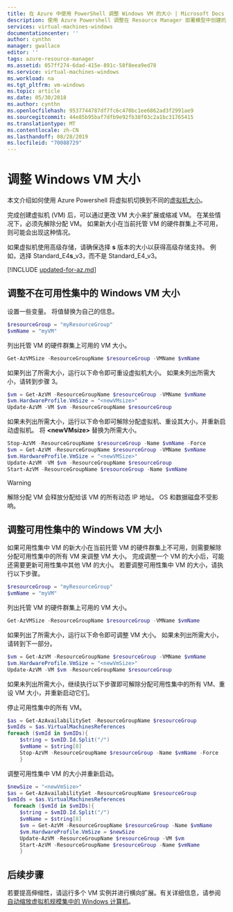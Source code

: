 ```yaml
---
title: 在 Azure 中使用 PowerShell 调整 Windows VM 的大小 | Microsoft Docs
description: 使用 Azure Powershell 调整在 Resource Manager 部署模型中创建的 Windows 虚拟机大小。
services: virtual-machines-windows
documentationcenter: ''
author: cynthn
manager: gwallace
editor: ''
tags: azure-resource-manager
ms.assetid: 057ff274-6dad-415e-891c-58f8eea9ed78
ms.service: virtual-machines-windows
ms.workload: na
ms.tgt_pltfrm: vm-windows
ms.topic: article
ms.date: 05/30/2018
ms.author: cynthn
ms.openlocfilehash: 9537744787df7fc6c470bc1ee6862ad3f2991ae9
ms.sourcegitcommit: 44e85b95baf7dfb9e92fb38f03c2a1bc31765415
ms.translationtype: MT
ms.contentlocale: zh-CN
ms.lasthandoff: 08/28/2019
ms.locfileid: "70088729"
---
```

# <a name="resize-a-windows-vm"></a>调整 Windows VM 大小

本文介绍如何使用 Azure Powershell 将虚拟机切换到不同的[虚拟机大小](sizes.md)。

完成创建虚拟机 (VM) 后，可以通过更改 VM 大小来扩展或缩减 VM。 在某些情况下，必须先解除分配 VM。 如果新大小在当前托管 VM 的硬件群集上不可用，则可能会出现这种情况。

如果虚拟机使用高级存储，请确保选择 **s** 版本的大小以获得高级存储支持。 例如，选择 Standard_E4**s**_v3，而不是 Standard_E4_v3。

[!INCLUDE [updated-for-az.md](../../../includes/updated-for-az.md)]

## <a name="resize-a-windows-vm-not-in-an-availability-set"></a>调整不在可用性集中的 Windows VM 大小

设置一些变量。 将值替换为自己的信息。

```powershell
$resourceGroup = "myResourceGroup"
$vmName = "myVM"
```

列出托管 VM 的硬件群集上可用的 VM 大小。 
   
```powershell
Get-AzVMSize -ResourceGroupName $resourceGroup -VMName $vmName 
```

如果列出了所需大小，运行以下命令即可重设虚拟机大小。 如果未列出所需大小，请转到步骤 3。
   
```powershell
$vm = Get-AzVM -ResourceGroupName $resourceGroup -VMName $vmName
$vm.HardwareProfile.VmSize = "<newVMsize>"
Update-AzVM -VM $vm -ResourceGroupName $resourceGroup
```

如果未列出所需大小，运行以下命令即可解除分配虚拟机、重设其大小，并重新启动虚拟机。 将 **\<newVMsize>** 替换为所需大小。
   
```powershell
Stop-AzVM -ResourceGroupName $resourceGroup -Name $vmName -Force
$vm = Get-AzVM -ResourceGroupName $resourceGroup -VMName $vmName
$vm.HardwareProfile.VmSize = "<newVMSize>"
Update-AzVM -VM $vm -ResourceGroupName $resourceGroup
Start-AzVM -ResourceGroupName $resourceGroup -Name $vmName
```

> [!WARNING]
> 解除分配 VM 会释放分配给该 VM 的所有动态 IP 地址。 OS 和数据磁盘不受影响。 
> 
> 

## <a name="resize-a-windows-vm-in-an-availability-set"></a>调整可用性集中的 Windows VM 大小

如果可用性集中 VM 的新大小在当前托管 VM 的硬件群集上不可用，则需要解除分配可用性集中的所有 VM 来调整 VM 大小。 完成调整一个 VM 的大小后，可能还需要更新可用性集中其他 VM 的大小。 若要调整可用性集中 VM 的大小，请执行以下步骤。

```powershell
$resourceGroup = "myResourceGroup"
$vmName = "myVM"
```

列出托管 VM 的硬件群集上可用的 VM 大小。 
   
```powershell
Get-AzVMSize -ResourceGroupName $resourceGroup -VMName $vmName 
```

如果列出了所需大小，运行以下命令即可调整 VM 大小。 如果未列出所需大小，请转到下一部分。
   
```powershell
$vm = Get-AzVM -ResourceGroupName $resourceGroup -VMName $vmName 
$vm.HardwareProfile.VmSize = "<newVmSize>"
Update-AzVM -VM $vm -ResourceGroupName $resourceGroup
```
    
如果未列出所需大小，继续执行以下步骤即可解除分配可用性集中的所有 VM、重设 VM 大小，并重新启动它们。

停止可用性集中的所有 VM。
   
```powershell
$as = Get-AzAvailabilitySet -ResourceGroupName $resourceGroup
$vmIds = $as.VirtualMachinesReferences
foreach ($vmId in $vmIDs){
    $string = $vmID.Id.Split("/")
    $vmName = $string[8]
    Stop-AzVM -ResourceGroupName $resourceGroup -Name $vmName -Force
    } 
```

调整可用性集中 VM 的大小并重新启动。
   
```powershell
$newSize = "<newVmSize>"
$as = Get-AzAvailabilitySet -ResourceGroupName $resourceGroup
$vmIds = $as.VirtualMachinesReferences
  foreach ($vmId in $vmIDs){
    $string = $vmID.Id.Split("/")
    $vmName = $string[8]
    $vm = Get-AzVM -ResourceGroupName $resourceGroup -Name $vmName
    $vm.HardwareProfile.VmSize = $newSize
    Update-AzVM -ResourceGroupName $resourceGroup -VM $vm
    Start-AzVM -ResourceGroupName $resourceGroup -Name $vmName
    }
```

## <a name="next-steps"></a>后续步骤

若要提高伸缩性，请运行多个 VM 实例并进行横向扩展。有关详细信息，请参阅[自动缩放虚拟机规模集中的 Windows 计算机](../../virtual-machine-scale-sets/virtual-machine-scale-sets-windows-autoscale.md)。

